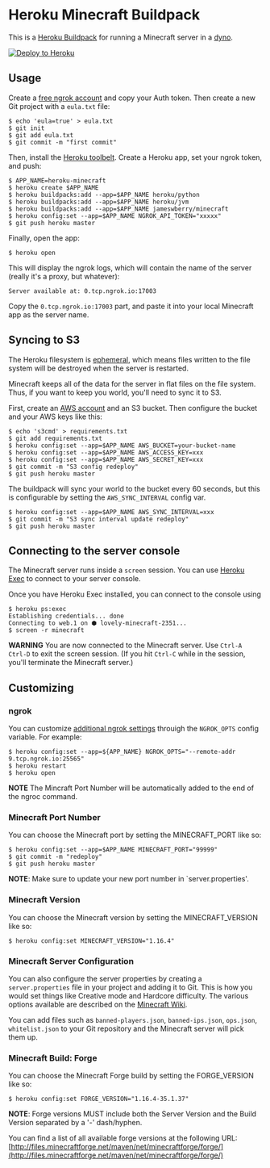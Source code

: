 # Heroku Minecraft Buildpack

This is a [Heroku Buildpack](https://devcenter.heroku.com/articles/buildpacks)
for running a Minecraft server in a [dyno](https://devcenter.heroku.com/articles/dynos).

[![Deploy to Heroku](https://www.herokucdn.com/deploy/button.png)](https://heroku.com/deploy)

## Usage

Create a [free ngrok account](https://ngrok.com/) and copy your Auth token. Then create a new Git project with a `eula.txt` file:

```sh-session
$ echo 'eula=true' > eula.txt
$ git init
$ git add eula.txt
$ git commit -m "first commit"
```

Then, install the [Heroku toolbelt](https://toolbelt.heroku.com/).
Create a Heroku app, set your ngrok token, and push:

```sh-session
$ APP_NAME=heroku-minecraft
$ heroku create $APP_NAME
$ heroku buildpacks:add --app=$APP_NAME heroku/python
$ heroku buildpacks:add --app=$APP_NAME heroku/jvm
$ heroku buildpacks:add --app=$APP_NAME jameswberry/minecraft
$ heroku config:set --app=$APP_NAME NGROK_API_TOKEN="xxxxx"
$ git push heroku master
```

Finally, open the app:

```sh-session
$ heroku open
```

This will display the ngrok logs, which will contain the name of the server
(really it's a proxy, but whatever):

```
Server available at: 0.tcp.ngrok.io:17003
```

Copy the `0.tcp.ngrok.io:17003` part, and paste it into your local Minecraft app
as the server name.

## Syncing to S3

The Heroku filesystem is [ephemeral](https://devcenter.heroku.com/articles/dynos#ephemeral-filesystem),
which means files written to the file system will be destroyed when the server is restarted.

Minecraft keeps all of the data for the server in flat files on the file system.
Thus, if you want to keep you world, you'll need to sync it to S3.

First, create an [AWS account](https://aws.amazon.com/) and an S3 bucket. Then configure the bucket
and your AWS keys like this:

```
$ echo 's3cmd' > requirements.txt
$ git add requirements.txt
$ heroku config:set --app=$APP_NAME AWS_BUCKET=your-bucket-name
$ heroku config:set --app=$APP_NAME AWS_ACCESS_KEY=xxx
$ heroku config:set --app=$APP_NAME AWS_SECRET_KEY=xxx
$ git commit -m "S3 config redeploy"
$ git push heroku master
```

The buildpack will sync your world to the bucket every 60 seconds, but this is configurable by setting the `AWS_SYNC_INTERVAL` config var.
```
$ heroku config:set --app=$APP_NAME AWS_SYNC_INTERVAL=xxx
$ git commit -m "S3 sync interval update redeploy"
$ git push heroku master
```

## Connecting to the server console

The Minecraft server runs inside a `screen` session. You can use [Heroku Exec](https://devcenter.heroku.com/articles/heroku-exec) to connect to your server console.

Once you have Heroku Exec installed, you can connect to the console using 

```
$ heroku ps:exec
Establishing credentials... done
Connecting to web.1 on ⬢ lovely-minecraft-2351...
$ screen -r minecraft
```

**WARNING** You are now connected to the Minecraft server. Use `Ctrl-A Ctrl-D` to exit the screen session. 
(If you hit `Ctrl-C` while in the session, you'll terminate the Minecraft server.)

## Customizing

### ngrok

You can customize [additional ngrok settings](https://ngrok.com/docs) throuigh the `NGROK_OPTS` config variable. For example:

```
$ heroku config:set --app=${APP_NAME} NGROK_OPTS="--remote-addr 9.tcp.ngrok.io:25565"
$ heroku restart
$ heroku open
```
**NOTE** The Mincraft Port Number will be automatically added to the end of the ngroc command.


### Minecraft Port Number

You can choose the Minecraft port by setting the MINECRAFT_PORT like so:

```
$ heroku config:set --app=$APP_NAME MINECRAFT_PORT="99999"
$ git commit -m "redeploy"
$ git push heroku master
```

**NOTE**: Make sure to update your new port number in `server.properties'.

### Minecraft Version

You can choose the Minecraft version by setting the MINECRAFT_VERSION like so:

```
$ heroku config:set MINECRAFT_VERSION="1.16.4"
```

### Minecraft Server Configuration

You can also configure the server properties by creating a `server.properties`
file in your project and adding it to Git. This is how you would set things like
Creative mode and Hardcore difficulty. The various options available are
described on the [Minecraft Wiki](http://minecraft.gamepedia.com/Server.properties).

You can add files such as `banned-players.json`, `banned-ips.json`, `ops.json`,
`whitelist.json` to your Git repository and the Minecraft server will pick them up.

### Minecraft Build: Forge

You can choose the Minecraft Forge build by setting the FORGE_VERSION like so:

```
$ heroku config:set FORGE_VERSION="1.16.4-35.1.37"
```

**NOTE**: Forge versions MUST include both the Server Version and the Build Version separated by a '-' dash/hyphen.

You can find a list of all available forge versions at the following URL: [http://files.minecraftforge.net/maven/net/minecraftforge/forge/](http://files.minecraftforge.net/maven/net/minecraftforge/forge/)

[//]: # ($ heroku plugins:install buildpack-registry)
[//]: # ($ heroku buildpacks:register)

[//]: # ($ heroku create --buildpack https://github.com/heroku/heroku-buildpack-testrunner)
[//]: # ($ heroku buildpacks:set heroku/python)
[//]: # ($ heroku buildpacks:set heroku/jvm)
[//]: # ($ git push heroku master)
[//]: # ($ heroku run tests)

[//]: # ($ heroku buildpacks:publish jameswberry/minecraft master)
[//]: # ($ heroku buildpacks:rollback jameswberry/minecraft)
